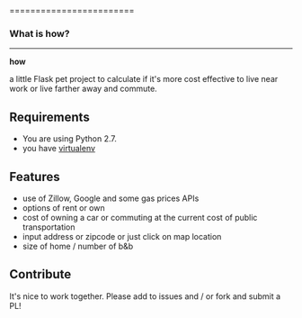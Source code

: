 ========================

### What is how?
-------------

**how**

a little Flask pet project to calculate if it's more cost effective to live near work or live farther away and commute. 

Requirements
-----------

* You are using Python 2.7.
* you have [virtualenv](https://pypi.python.org/pypi/virtualenv)

Features
---------------
* use of Zillow, Google and some gas prices APIs
* options of rent or own
* cost of owning a car or commuting at the current cost of public transportation
* input address or zipcode or just click on map location
* size of home / number of b&b




Contribute
---------------
It's nice to work together. Please add to issues and / or fork and submit a PL!

